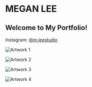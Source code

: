 # MEGAN LEE
## Welcome to My Portfolio!
Instagram: [@m.leestudio](https://instagram.com/m.leestudio?igshid=YmMyMTA2M2Y=)

![Artwork 1](https://i.pinimg.com/originals/46/ac/89/46ac8955c5d4d6aa5b37cf7dc3ba43a4.jpg)

![Artwork 2](https://i.pinimg.com/originals/80/99/81/80998101abdae60bb8bb0c1c3b15dc65.jpg)

![Artwork 3](https://i.pinimg.com/originals/54/16/1b/54161bf79d4b6e4a55f1020100a81670.jpg)

![Artwork 4](https://i.pinimg.com/originals/f2/2e/b1/f22eb12da19b333468e1bc9235a54bee.jpg)
